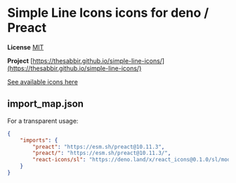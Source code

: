 # Simple Line Icons icons for deno / Preact

**License** [MIT](https://opensource.org/licenses/MIT)

**Project** [https://thesabbir.github.io/simple-line-icons/](https://thesabbir.github.io/simple-line-icons/)

[See available icons here](https://react-icons.github.io/react-icons/icons?name=sl)

## import_map.json

For a transparent usage:

```json
{
    "imports": {
        "preact": "https://esm.sh/preact@10.11.3",
        "preact/": "https://esm.sh/preact@10.11.3/",
        "react-icons/sl": "https://deno.land/x/react_icons@0.1.0/sl/mod.ts",
    }
}
```
